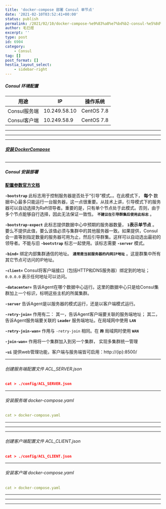 ```yaml
---
title: 'docker-compose 部署 Consul 单节点'
date: '2021-02-10T03:52:41+00:00'
status: publish
permalink: /2021/02/10/docker-compose-%e9%83%a8%e7%bd%b2-consul-%e5%8d%95%e8%8a%82%e7%82%b9
author: 毛巳煜
excerpt: ''
type: post
id: 6904
category:
    - Consul
tag: []
post_format: []
hestia_layout_select:
    - sidebar-right
---
```

##### Consul 环境配置

<table><thead><tr><th>用途</th><th>IP</th><th>操作系统</th></tr></thead><tbody><tr><td>Consul服务端</td><td>10.249.58.10</td><td>CentOS 7.8</td></tr><tr><td>Consul客户端</td><td>10.249.58.9</td><td>CentOS 7.8</td></tr></tbody></table>

- - - - - -

- - - - - -

- - - - - -

###### **[安装 DockerCompose](http://www.dev-share.top/2019/06/12/%e5%ae%89%e8%a3%85-docker-compose/ "安装 DockerCompose")**

- - - - - -

##### Consul 安装部署

**[配置参数官方文档](https://www.consul.io/docs/agent/options "配置参数官方文档")**

**`-bootstrap`** 此标志用于控制服务器是否处于“引导”模式。。在此模式下， **每个** 数据中心最多只能运行一台服务器，这一点很重要。从技术上讲，引导模式下的服务器可以自动选择为Raft领导者。重要的是，只有单个节点处于此模式。否则，由于多个节点能够自行选择，因此无法保证一致性。 **`不建议在引导群集后使用此标志`** 。

**`-bootstrap-expect`** 此标志提供数据中心中预期的服务器数量， **`1`表示单节点** 。要么不提供此值，要么该值必须与集群中的其他服务器一致。如果提供，Consul会一直等到指定数量的服务器可用为止，然后引导群集。这样可以自动选出最初的领导者。不能与旧 **`-bootstrap`** 标志一起使用。该标志需要 **`-server`** 模式。

**`-bind=`** 绑定内部集群通信的地址。 **`通常是当前服务器的内网IP地址`** 。这是群集中所有其它节点可访问的IP地址。

**`-client=`** Consul将客户端接口（包括HTTP和DNS服务器）绑定到的地址； `0.0.0.0` 表示任何地址可以访问。

**`-datacenter=`** 告诉Agent在哪个数据中心运行。这里的数据中心只是给Consul集群加上一个标识，标明这些主机的所属集群。

**`-server`** 告诉Agent是以服务器的模式运行，还是以客户端模式运行。

**`-retry-join=`** 作用有二： 其一，告诉Agent客户端要关联的服务端地址； 其二，告诉Agent服务端要关联的 **`Leader`** 服务端地址。在局域网中使用 **`LAN`**

**`-retry-join-wan=`** 作用与 `-retry-join` 相同。在 **`跨`** 局域网时使用 **`WAN`**

**`-join-wan=`** 作用将一个集群加入到另一个集群， 实现多集群统一管理

**`-ui`** 提供web管理功能，客户端与服务端皆可启用：http://{ip}:8500/

- - - - - -

###### 创建服务端配置文件 ACL\_SERVER.json

```json
cat > ./config/ACL_SERVER.json 
```

- - - - - -

###### 安装服务端 docker-compose.yaml

```yaml
cat > docker-compose.yaml 
```

- - - - - -

- - - - - -

- - - - - -

###### 创建客户端配置文件 ACL\_CLIENT.json

```json
cat > ./config/ACL_CLIENT.json 
```

- - - - - -

###### 安装客户端 docker-compose.yaml

```yaml
cat > docker-compose.yaml 
```

- - - - - -

- - - - - -

- - - - - -